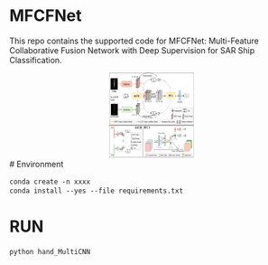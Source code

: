 # MFCFNet
This repo contains the supported code for MFCFNet: Multi-Feature Collaborative Fusion Network with Deep Supervision for SAR Ship Classification.
<div align=center><img width="150" height="150" src="MFCFNet/fig/all.png"/></div>
# Environment

```
conda create -n xxxx
conda install --yes --file requirements.txt

```

# RUN

```
python hand_MultiCNN

```
